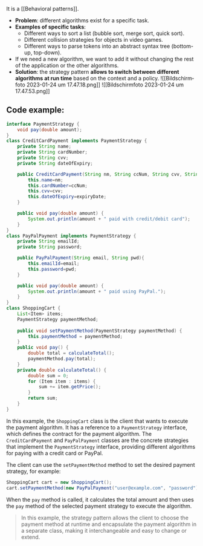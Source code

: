 It is a [[Behavioral patterns]].

- **Problem**: different algorithms exist for a specific task.
- **Examples of specific tasks**:
	- Different ways to sort a list (bubble sort, merge sort, quick sort).
	- Different collision strategies for objects in video games.
	- Different ways to parse tokens into an abstract syntax tree (bottom-up, top-down).
- If we need a new algorithm, we want to add it without changing the rest of the application or the other algorithms.
- **Solution**: the strategy pattern **allows to switch between different algorithms at run time** based on the context and a policy.
![[Bildschirm­foto 2023-01-24 um 17.47.18.png]]
![[Bildschirm­foto 2023-01-24 um 17.47.53.png]]


## Code example:
```java
interface PaymentStrategy {
    void pay(double amount);
}
class CreditCardPayment implements PaymentStrategy {
    private String name;
    private String cardNumber;
    private String cvv;
    private String dateOfExpiry;

    public CreditCardPayment(String nm, String ccNum, String cvv, String expiryDate){
        this.name=nm;
        this.cardNumber=ccNum;
        this.cvv=cvv;
        this.dateOfExpiry=expiryDate;
    }

    public void pay(double amount) {
        System.out.println(amount + " paid with credit/debit card");
    }
}
class PayPalPayment implements PaymentStrategy {
    private String emailId;
    private String password;

    public PayPalPayment(String email, String pwd){
        this.emailId=email;
        this.password=pwd;
    }

    public void pay(double amount) {
        System.out.println(amount + " paid using PayPal.");
    }
}
class ShoppingCart {
    List<Item> items;
    PaymentStrategy paymentMethod;
    
    public void setPaymentMethod(PaymentStrategy paymentMethod) {
        this.paymentMethod = paymentMethod;
    }
    public void pay() {
        double total = calculateTotal();
	    paymentMethod.pay(total);
	}
	private double calculateTotal() {
	    double sum = 0;
	    for (Item item : items) {
	        sum += item.getPrice();
	    }
	    return sum;
	}
}
```

In this example, the `ShoppingCart` class is the client that wants to execute the payment algorithm. It has a reference to a `PaymentStrategy` interface, which defines the contract for the payment algorithm. The `CreditCardPayment` and `PayPalPayment` classes are the concrete strategies that implement the `PaymentStrategy` interface, providing different algorithms for paying with a credit card or PayPal.

The client can use the `setPaymentMethod` method to set the desired payment strategy, for example:
```java
ShoppingCart cart = new ShoppingCart();
cart.setPaymentMethod(new PayPalPayment("user@example.com", "password"));
```

When the `pay` method is called, it calculates the total amount and then uses the `pay` method of the selected payment strategy to execute the algorithm.

> In this example, the strategy pattern allows the client to choose the payment method at runtime and encapsulate the payment algorithm in a separate class, making it interchangeable and easy to change or extend.